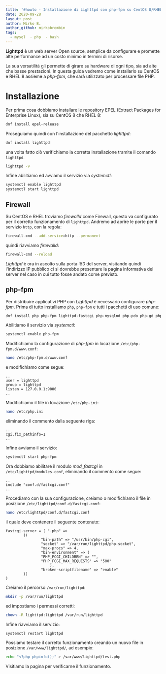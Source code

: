 ```yaml
---
title: '#howto - Installazione di Lighttpd con php-fpm su CentOS 8/RHEL 8'
date: 2020-09-28
layout: post
author: Mirko B.
author_github: mirkobrombin
tags:
  - mysql  - php  - bash
---
```

**Lighttpd** è un web server Open source, semplice da configurare e promette alte performance ad un costo minimo in termini di risorse.

La sua versatilità gli permette di girare su hardware di ogni tipo, sia ad alte che basse prestazioni. In questa guida vedremo come installarlo su CentOS e RHEL 8 assieme a *php-fpm*, che sarà utilizzato per processare file PHP.

# Installazione
Per prima cosa dobbiamo installare le repository EPEL (Extract Packages for Enterprise Linux), sia su CentOS 8 che RHEL 8:

```bash
dnf install epel-release
```

Proseguiamo quindi con l'installazione del pacchetto *lighttpd*:

```bash
dnf install lighttpd
```

una volta fatto ciò verifichiamo la corretta installazione tramite il comando `lighttpd`:

```bash
lighttpd -v
```

Infine abilitiamo ed avviamo il servizio via *systemctl*:

```bash
systemctl enable lighttpd
systemctl start lighttpd
```

## Firewall
Su CentOS e RHEL troviamo *firewalld* come Firewall, questo va configurato per il corretto funzionamento di `lighttpd`. Andremo ad aprire le porte per il servizio `http`, con la regola:

```bash
firewall-cmd --add-service=http --permanent
```

quindi riavviamo *firewalld*:

```bash
firewall-cmd --reload
```

*Lighttpd* è ora in ascolto sulla porta *:80* del server, visitando quindi l'indirizzo IP pubblico ci si dovrebbe presentare la pagina informativa del server nel caso in cui tutto fosse andato come previsto.

## php-fpm
Per distribuire applicativi PHP con *Lighttpd* è necessario configurare *php-fpm*. Prima di tutto installiamo `php`, `php-fpm` e tutti i pacchetti di uso comune:

```bash
dnf install php php-fpm lighttpd-fastcgi php-mysqlnd php-pdo php-gd php-mbstring
```

Abilitiamo il servizio via *systemctl*:

```bash
systemctl enable php-fpm
```

Modifichiamo la configurazione di *php-fpm* in locazione `/etc/php-fpm.d/www.conf`:

```bash
nano /etc/php-fpm.d/www.conf
```

e modifichiamo come segue:

```
..
user = lighttpd
group = lighttpd
listen = 127.0.0.1:9000
..
```

Modifichiamo il file in locazione `/etc/php.ini`:

```bash
nano /etc/php.ini
```

eliminando il commento dalla seguente riga:

```
..
cgi.fix_pathinfo=1
..
```

Infine avviamo il servizio:

```bash
systemctl start php-fpm
```

Ora dobbiamo abilitare il modulo *mod_fastcgi* in `/etc/lighttpd/modules.conf`, eliminando il commento come segue:

```
..
include "conf.d/fastcgi.conf"
..
```

Procediamo con la sua configurazione, creiamo o modifichiamo il file in posizione `/etc/lighttpd/conf.d/fastcgi.conf`:

```bash
nano /etc/lighttpd/conf.d/fastcgi.conf
```

il quale deve contenere il seguente contenuto:

```
fastcgi.server = ( ".php" => 
        (( 
                "bin-path" => "/usr/bin/php-cgi",
                "socket" => "/var/run/lighttpd/php.socket",
                "max-procs" => 4,
                "bin-environment" => (
                "PHP_FCGI_CHILDREN" => "",
                "PHP_FCGI_MAX_REQUESTS" => "500" 
                    ),
                "broken-scriptfilename" => "enable" 
        ))
)
```

Creiamo il percorso `/var/run/lighttpd`:

```bash
mkdir -p /var/run/lighttpd
```

ed impostiamo i permessi corretti:

```bash
chown -R lighttpd:lighttpd /var/run/lighttpd
```

Infine riavviamo il servizio:

```bash
systemctl restart lighttpd
```

Possiamo testare il corretto funzionamento creando un nuovo file in posizione `/var/www/lighttpd/`, ad esempio:

```bash
echo "<?php phpinfo();" > /var/www/lighttpd/test.php
```

Visitiamo la pagina per verificarne il funzionamento.

